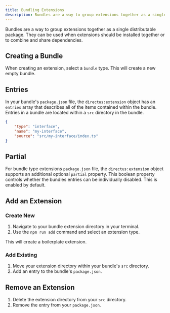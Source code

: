 ```yaml
---
title: Bundling Extensions
description: Bundles are a way to group extensions together as a single distributable package.
---
```


Bundles are a way to group extensions together as a single distributable package. They can be used when extensions should be installed together or to combine and share dependencies.

## Creating a Bundle

When creating an extension, select a `bundle` type. This will create a new empty bundle. 

## Entries

In your bundle's `package.json` file, the `directus:extension` object has an `entries` array that describes all of the items contained within the bundle. Entries in a bundle are located within a `src` directory in the bundle.

```json
{
	"type": "interface",
	"name": "my-interface",
	"source": "src/my-interface/index.ts"
}
```

## Partial

For bundle type extensions `package.json` file, the `directus:extension` object supports an additional optional `partial` property. This boolean property controls whether the bundles entries can be individually disabled. This is enabled by default.

## Add an Extension

### Create New

1. Navigate to your bundle extension directory in your terminal.
2. Use the `npm run add` command and select an extension type.

This will create a boilerplate extension.

### Add Existing

1. Move your extension directory within your bundle's `src` directory.
2. Add an entry to the bundle's `package.json`.

## Remove an Extension

1. Delete the extension directory from your `src` directory.
2. Remove the entry from your `package.json`.
